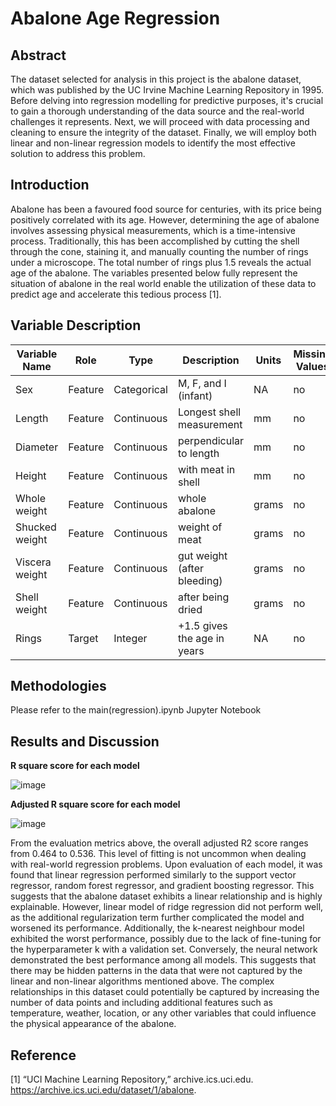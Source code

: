 # Abalone Age Regression

## Abstract
The dataset selected for analysis in this project is the abalone dataset, which was published by the UC Irvine Machine Learning Repository in 1995. Before delving into regression modelling for predictive purposes, it's crucial to gain a thorough understanding of the data source and the real-world challenges it represents. Next, we will proceed with data processing and cleaning to ensure the integrity of the dataset. Finally, we will employ both linear and non-linear regression models to identify the most effective solution to address this problem.

## Introduction
Abalone has been a favoured food source for centuries, with its price being positively correlated with its age. However, determining the age of abalone involves assessing physical measurements, which is a time-intensive process. Traditionally, this has been accomplished by cutting the shell through the cone, staining it, and manually counting the number of rings under a microscope. The total number of rings plus 1.5 reveals the actual age of the abalone. The variables presented below fully represent the situation of abalone in the real world enable the utilization of these data to predict age and accelerate this tedious process [1]. 

## Variable Description

| Variable Name | Role | Type | Description | Units | Missing Values |
| --- | --- | --- | --- | --- | --- |
| Sex | Feature | Categorical | M, F, and I (infant) | NA | no |
| Length | Feature | Continuous | Longest shell measurement | mm | no |
| Diameter | Feature | Continuous | perpendicular to length | mm | no |
| Height | Feature | Continuous | with meat in shell | mm | no |
| Whole weight | Feature | Continuous | whole abalone | grams | no |
| Shucked weight | Feature | Continuous | weight of meat | grams | no |
| Viscera weight | Feature | Continuous | gut weight (after bleeding) | grams | no |
| Shell weight | Feature | Continuous | after being dried | grams | no |
| Rings | Target | Integer | +1.5 gives the age in years | NA | no |

## Methodologies
Please refer to the main(regression).ipynb Jupyter Notebook

## Results and Discussion

<b>R square score for each model</b>

![image](https://github.com/yongzane00/Abalone_age_regression/assets/115027208/beebf593-c271-4aa2-8e04-e8fcaa862e20)


<b>Adjusted R square score for each model</b>

![image](https://github.com/yongzane00/Abalone_age_regression/assets/115027208/e5abf879-3fc7-43ae-8596-4db7064678c8)


From the evaluation metrics above, the overall adjusted R2 score ranges from 0.464 to 0.536. This level of fitting is not uncommon when dealing with real-world regression problems. Upon evaluation of each model, it was found that linear regression performed similarly to the support vector regressor, random forest regressor, and gradient boosting regressor. This suggests that the abalone dataset exhibits a linear relationship and is highly explainable. However, linear model of ridge regression did not perform well, as the additional regularization term further complicated the model and worsened its performance. Additionally, the k-nearest neighbour model exhibited the worst performance, possibly due to the lack of fine-tuning for the hyperparameter k with a validation set. Conversely, the neural network demonstrated the best performance among all models. This suggests that there may be hidden patterns in the data that were not captured by the linear and non-linear algorithms mentioned above. The complex relationships in this dataset could potentially be captured by increasing the number of data points and including additional features such as temperature, weather, location, or any other variables that could influence the physical appearance of the abalone.


## Reference
[1] “UCI Machine Learning Repository,” archive.ics.uci.edu. https://archive.ics.uci.edu/dataset/1/abalone.

